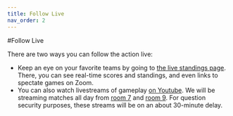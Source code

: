 ```yaml
---
title: Follow Live
nav_order: 2
---
```


#Follow Live

There are two ways you can follow the action live:

* Keep an eye on your favorite teams by going to [the live standings page](https://pace-nsc.org/live). There, you can see real-time scores and standings, and even links to spectate games on Zoom.
* You can also watch livestreams of gameplay [on Youtube](https://www.youtube.com/channel/UCjPjiMYO4MA46kOJDsXaxOw). We will be streaming matches all day from [room 7](https://www.youtube.com/watch?v=vnKKw6daVlw) and [room 9](https://www.youtube.com/watch?v=5-zhd5Kbf1Y). For question security purposes, these streams will be on an about 30-minute delay.
